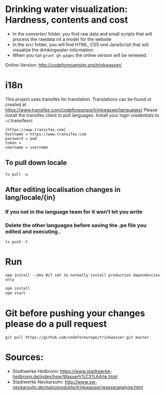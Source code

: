 # Drinking water visualization: Hardness, contents and cost


* In the converter/ folder, you find raw data and small scripts that will process the rawdata int a model for the website
* In the src/ folder, you will find HTML, CSS und JavaScript that will visualize the drinkingwater information.
* When you run `grunt gh-pages` the online version will be renewed.

Online-Version: http://codeformuenster.org/trinkwasser/

# i18n

This project uses transifex for translation. Translations can be found or created at https://www.transifex.com/codeforeurope/trinkwasser/languages/
Please install the transifex client to pull languages.
Install your login credentials to ~/.transifexrc

```
[https://www.transifex.com]
hostname = https://www.transifex.com
password = pwd
token = 
username = username

```
## To pull down locale
```shell
tx pull -a
```
## After editing localisation changes in lang/locale/{in} 
### If you not in the language team for it won't let you write 
### Delete the other languages before saving the .po file you edited and executing..
```shell
tx push -t
```


# Run
```shell
npm install --dev #if set to normally install production dependencies only
```

```bash
npm install
npm start
```

# Git before pushing your changes please do a pull request
```shell 
git pull https://github.com/codeforeurope/trinkwasser.git master
```

# Sources:


* Stadtwerke Heilbronn: https://www.stadtwerke-heilbronn.de/index/hsw/Wasserh%C3%A4rte.html
* Stadtwerke Neckarsulm: http://www.sw-neckarsulm.de/main/produkte/trinkwasser/wasseranalyse.html
